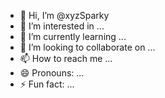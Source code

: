 - 👋 Hi, I’m @xyzSparky
- 👀 I’m interested in ...
- 🌱 I’m currently learning ...
- 💞️ I’m looking to collaborate on ...
- 📫 How to reach me ...
- 😄 Pronouns: ...
- ⚡ Fun fact: ...

<!---
xyzSparky/xyzSparky is a ✨ special ✨ repository because its `README.md` (this file) appears on your GitHub profile.
You can click the Preview link to take a look at your changes.
--->
